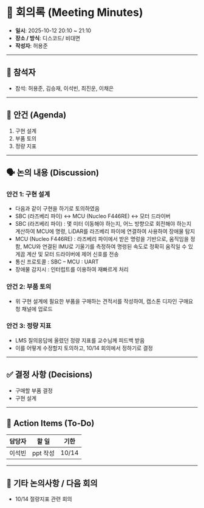 # 📝 회의록 (Meeting Minutes)

- **일시**: 2025-10-12 20:10 ~ 21:10
- **장소 / 방식**: 디스코드/ 비대면
- **작성자**: 허용준

---

## 👥 참석자
- 참석: 허용준, 김승재, 이석빈, 최진운, 이채은

---

## 📌 안건 (Agenda)
1. 구현 설계
2. 부품 토의
3. 정량 지표

---

## 🗣️ 논의 내용 (Discussion)
### 안건 1: 구현 설계
- 다음과 같이 구현을 하기로 토의하였음
- SBC (라즈베리 파이) <-> MCU (Nucleo F446RE) <-> 모터 드라이버
- SBC (라즈베리 파이) : 몇 미터 이동해야 하는지, 어느 방향으로 회전해야 하는지 계산하여 MCU에 명령, LiDAR를 라즈베리 파이에 연결하여 사용하여 장애물 탐지
- MCU (Nucleo F446RE) : 라즈베리 파이에서 받은 명렁을 기반으로, 움직임을 정함, MCU와 연결된 IMU로 기울기를 측정하여 명령된 속도로 정확히 움직일 수 있게끔 계산 및 모터 드라이버에 제어 신호를 전송
- 통신 프로토콜 : SBC – MCU : UART
- 장애물 감지시 : 인터럽트를 이용하여 재빠르게 처리

### 안건 2: 부품 토의
- 위 구현 설계에 필요한 부품을 구매하는 견적서를 작성하여, 캡스톤 디자인 구매요청 채널에 업로드

### 안건 3: 정량 지표
- LMS 질의응답에 올렸던 정량 지표를 교수님께 피드백 받음
- 이를 어떻게 수정할지 토의하고, 10/14 회의에서 정하기로 결정

   
---

## ✅ 결정 사항 (Decisions)
- 구매할 부품 결정
- 구현 설계

---

## 🚀 Action Items (To-Do)
| 담당자 | 할 일 | 기한 |
|--------|--------|------|
| 이석빈 | ppt 작성 | 10/14|


---

## 📌 기타 논의사항 / 다음 회의
- 10/14 절량지표 관련 회의
